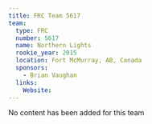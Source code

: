 ```yaml
---
title: FRC Team 5617
team:
  type: FRC
  number: 5617
  name: Northern Lights
  rookie_year: 2015
  location: Fort McMurray, AB, Canada
  sponsors:
    - Brian Vaughan
  links:
    Website: 
---
```

No content has been added for this team